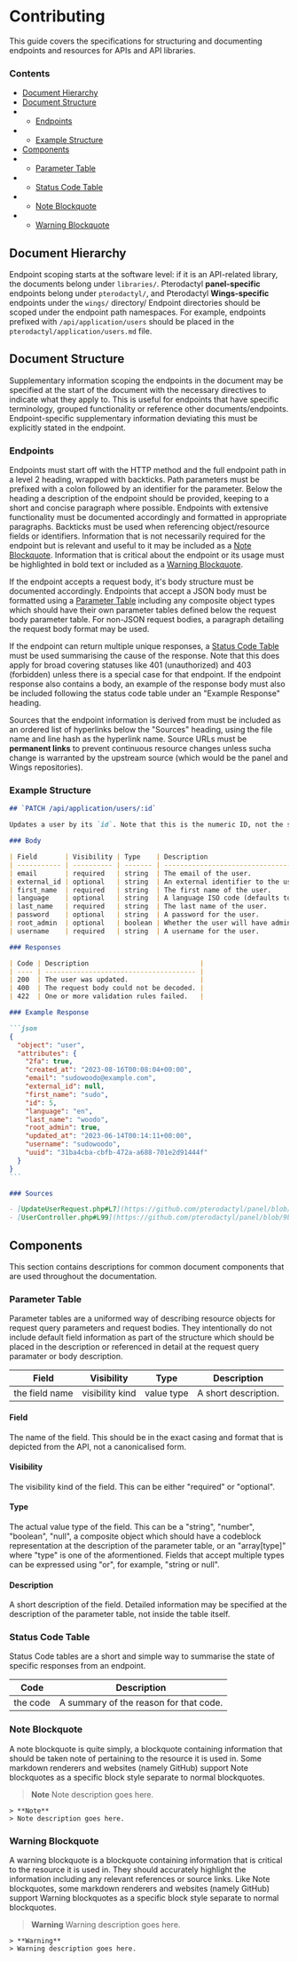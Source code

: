 # Contributing

This guide covers the specifications for structuring and documenting endpoints and resources for APIs and API libraries.

### Contents

- [Document Hierarchy](#document-hierarchy)
- [Document Structure](#document-structure)
- - [Endpoints](#endpoints)
- - [Example Structure](#example-structure)
- [Components](#components)
- - [Parameter Table](#parameter-table)
- - [Status Code Table](#status-code-table)
- - [Note Blockquote](#note-blockquote)
- - [Warning Blockquote](#warning-blockquote)

## Document Hierarchy

Endpoint scoping starts at the software level: if it is an API-related library, the documents belong under `libraries/`. Pterodactyl **panel-specific** endpoints belong under `pterodactyl/`, and Pterodactyl **Wings-specific** endpoints under the `wings/` directory/ Endpoint directories should be scoped under the endpoint path namespaces. For example, endpoints prefixed with `/api/application/users` should be placed in the `pterodactyl/application/users.md` file.

## Document Structure

Supplementary information scoping the endpoints in the document may be specified at the start of the document with the necessary directives to indicate what they apply to. This is useful for endpoints that have specific terminology, grouped functionality or reference other documents/endpoints. Endpoint-specific supplementary information deviating this must be explicitly stated in the endpoint.

### Endpoints

Endpoints must start off with the HTTP method and the full endpoint path in a level 2 heading, wrapped with backticks. Path parameters must be prefixed with a colon followed by an identifier for the parameter. Below the heading a description of the endpoint should be provided, keeping to a short and concise paragraph where possible. Endpoints with extensive functionality must be documented accordingly and formatted in appropriate paragraphs. Backticks must be used when referencing object/resource fields or identifiers. Information that is not necessarily required for the endpoint but is relevant and useful to it may be included as a [Note Blockquote](#note-blockquote). Information that is critical about the endpoint or its usage must be highlighted in bold text or included as a [Warning Blockquote](#warning-blockquote).

If the endpoint accepts a request body, it's body structure must be documented accordingly. Endpoints that accept a JSON body must be formatted using a [Parameter Table](#parameter-table) including any composite object types which should have their own parameter tables defined below the request body parameter table. For non-JSON request bodies, a paragraph detailing the request body format may be used.

If the endpoint can return multiple unique responses, a [Status Code Table](#status-code-table) must be used summarising the cause of the response. Note that this does apply for broad covering statuses like 401 (unauthorized) and 403 (forbidden) unless there is a special case for that endpoint. If the endpoint response also contains a body, an example of the response body must also be included following the status code table under an "Example Response" heading.

Sources that the endpoint information is derived from must be included as an ordered list of hyperlinks below the "Sources" heading, using the file name and line hash as the hyperlink name. Source URLs must be **permanent links** to prevent continuous resource changes unless sucha change is warranted by the upstream source (which would be the panel and Wings repositories).

### Example Structure

````markdown
## `PATCH /api/application/users/:id`

Updates a user by its `id`. Note that this is the numeric ID, not the string identifier or external identifier.

### Body

| Field       | Visibility | Type    | Description                                                               |
| ----------- | ---------- | ------- | ------------------------------------------------------------------------- |
| email       | required   | string  | The email of the user.                                                    |
| external_id | optional   | string  | An external identifier to the user.                                       |
| first_name  | required   | string  | The first name of the user.                                               |
| language    | optional   | string  | A language ISO code (defaults to "en").                                   |
| last_name   | required   | string  | The last name of the user.                                                |
| password    | optional   | string  | A password for the user.                                                  |
| root_admin  | optional   | boolean | Whether the user will have administrative privileges (defaults to false). |
| username    | required   | string  | A username for the user.                                                  |

### Responses

| Code | Description                            |
| ---- | -------------------------------------- |
| 200  | The user was updated.                  |
| 400  | The request body could not be decoded. |
| 422  | One or more validation rules failed.   |

### Example Response

```json
{
  "object": "user",
  "attributes": {
    "2fa": true,
    "created_at": "2023-08-16T00:08:04+00:00",
    "email": "sudowoodo@example.com",
    "external_id": null,
    "first_name": "sudo",
    "id": 5,
    "language": "en",
    "last_name": "woodo",
    "root_admin": true,
    "updated_at": "2023-06-14T00:14:11+00:00",
    "username": "sudowoodo",
    "uuid": "31ba4cba-cbfb-472a-a688-701e2d91444f"
  }
}
```

### Sources

- [UpdateUserRequest.php#L7](https://github.com/pterodactyl/panel/blob/9b35a55eea1ddff8a4f4c0232096bf761c74322f/app/Http/Requests/Api/Application/Users/UpdateUserRequest.php#L7)
- [UserController.php#L99](https://github.com/pterodactyl/panel/blob/9b35a55eea1ddff8a4f4c0232096bf761c74322f/app/Http/Controllers/Api/Application/Users/UserController.php#L99)
````

## Components

This section contains descriptions for common document components that are used throughout the documentation.

### Parameter Table

Parameter tables are a uniformed way of describing resource objects for request query parameters and request bodies. They intentionally do not include default field information as part of the structure which should be placed in the description or referenced in detail at the request query paramater or body description.

| Field          | Visibility      | Type       | Description          |
| -------------- | --------------- | ---------- | -------------------- |
| the field name | visibility kind | value type | A short description. |

#### Field

The name of the field. This should be in the exact casing and format that is depicted from the API, not a canonicalised form.

#### Visibility

The visibility kind of the field. This can be either "required" or "optional".

#### Type

The actual value type of the field. This can be a "string", "number", "boolean", "null", a composite object which should have a codeblock representation at the description of the parameter table, or an "array\[type]" where "type" is one of the aformentioned. Fields that accept multiple types can be expressed using "or", for example, "string or null".

#### Description

A short description of the field. Detailed information may be specified at the description of the parameter table, not inside the table itself.

### Status Code Table

Status Code tables are a short and simple way to summarise the state of specific responses from an endpoint.

| Code     | Description                            |
| -------- | -------------------------------------- |
| the code | A summary of the reason for that code. |

### Note Blockquote

A note blockquote is quite simply, a blockquote containing information that should be taken note of pertaining to the resource it is used in. Some markdown renderers and websites (namely GitHub) support Note blockquotes as a specific block style separate to normal blockquotes.

> **Note**
> Note description goes here.

```
> **Note**
> Note description goes here.
```

### Warning Blockquote

A warning blockquote is a blockquote containing information that is critical to the resource it is used in. They should accurately highlight the information including any relevant references or source links. Like Note blockquotes, some markdown renderers and websites (namely GitHub) support Warning blockquotes as a specific block style separate to normal blockquotes.

> **Warning**
> Warning description goes here.

```
> **Warning**
> Warning description goes here.
```
